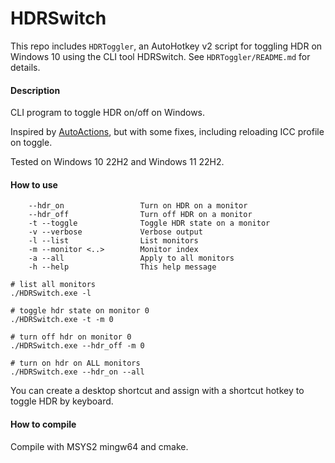 # HDRSwitch

This repo includes `HDRToggler`, an AutoHotkey v2 script for toggling HDR on Windows 10 using the CLI tool HDRSwitch.
See `HDRToggler/README.md` for details.

#### Description

CLI program to toggle HDR on/off on Windows.

Inspired by [AutoActions](https://github.com/Codectory/AutoActions), but with some fixes, including reloading ICC profile on toggle.

Tested on Windows 10 22H2 and Windows 11 22H2.

#### How to use

```shell
    --hdr_on                 Turn on HDR on a monitor
    --hdr_off                Turn off HDR on a monitor
    -t --toggle              Toggle HDR state on a monitor
    -v --verbose             Verbose output
    -l --list                List monitors
    -m --monitor <..>        Monitor index
    -a --all                 Apply to all monitors
    -h --help                This help message
```

```shell
# list all monitors
./HDRSwitch.exe -l

# toggle hdr state on monitor 0
./HDRSwitch.exe -t -m 0

# turn off hdr on monitor 0
./HDRSwitch.exe --hdr_off -m 0

# turn on hdr on ALL monitors
./HDRSwitch.exe --hdr_on --all
```

You can create a desktop shortcut and assign with a shortcut hotkey to toggle HDR by keyboard. 

#### How to compile

Compile with MSYS2 mingw64 and cmake.

